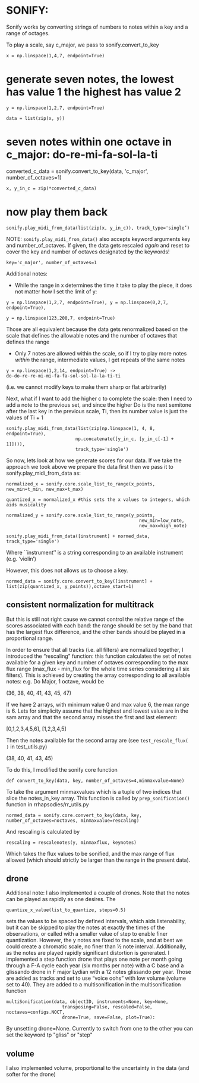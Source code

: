 # SONIFY:

Sonify works by converting strings of numbers to notes within a key and a range of octages. 

To play a scale, say c_major, we pass to sonify.convert_to_key

```
x = np.linspace(1,4,7, endpoint=True)
```

# generate seven notes, the lowest has value 1 the highest has value 2
```
y = np.linspace(1,2,7, endpoint=True)

data = list(zip(x, y))
```

# seven notes within one octave in c_major: do-re-mi-fa-sol-la-ti
converted_c_data = sonify.convert_to_key(data, 'c_major', number_of_octaves=1)

```
x, y_in_c = zip(*converted_c_data)
```

# now play them back
```
sonify.play_midi_from_data(list(zip(x, y_in_c)), track_type='single’)
```

NOTE: ```sonify.play_midi_from_data()``` also accepts keyword arguments key and number_of_octaves. If given, the data gets rescaled _again_ and reset to cover the key and number of octaves designated by the keywords!

```
key='c_major', number_of_octaves=1
```

Additional notes:

- While the range in x determines the time it take to play the piece, it does not matter how I set the limit of y: 
``` 
y = np.linspace(1,2,7, endpoint=True), y = np.linspace(0,2,7, endpoint=True),

y = np.linspace(123,200,7, endpoint=True)
```

Those are all equivalent because the data gets renormalized based on the scale that defines the allowable notes and the number of octaves that defines the range

- Only 7 notes are allowed within the scale, so if I try to play more notes _within_ the range, intermediate values, I get repeats of the same notes
```
y = np.linspace(1,2,14, endpoint=True) -> 
do-do-re-re-mi-mi-fa-fa-sol-sol-la-la-ti-ti
```
(i.e. we cannot modify keys to make them sharp or flat arbitrarily)

Next, what if I want to add the higher c to complete the scale: then I need to add a note to the previous set, and since the higher Do is the next semitone after the last key in the previous scale, Ti, then its number value is just the values of Ti + 1

```
sonify.play_midi_from_data(list(zip(np.linspace(1, 4, 8, endpoint=True),
                          np.concatenate([y_in_c, [y_in_c[-1] + 1]]))),
                          track_type='single')
```

So now, lets look at how we generate scores for our data.
If we take the approach we took above we prepare the data first then we pass it to sonify.play_midi_from_data
as:

```
normalized_x = sonify.core.scale_list_to_range(x_points, new_min=t_min, new_max=t_max)

quantized_x = normalized_x #this sets the x values to integers, which aids musicality

normalized_y = sonify.core.scale_list_to_range(y_points,
                                                  new_min=low_note,
                                                  new_max=high_note)
                                                  
sonify.play_midi_from_data([instrument] + normed_data, track_type='single')
```

Where ``instrument’’ is a string corresponding to an available instrument (e.g. ‘violin’)

However, this does not allows us to choose a key. 

```
normed_data = sonify.core.convert_to_key([instrument] + list(zip(quantized_x, y_points)),octave_start=1)
```

## consistent normalization for multitrack
But this is still not right cause we cannot control the relative range of the scores associated with each band: the range should be set by the band that has the largest flux difference, and the other bands should be played in a proportional range.

In order to ensure that all tracks (i.e. all filters) are normalized together, I introduced the “rescaling” function: this function calculates the set of notes available for a given key and number of octaves corresponding to the max flux range (max_flux - min_flux for the whole time series considering all six filters). This is achieved by creating the array corresponding to all available notes: e.g. Do Major, 1 octave, would be 

(36, 38, 40, 41, 43, 45, 47)

If we have 2 arrays, with minimum value 0 and max value 6, the max range is 6. Lets for simplicity assume that the highest and lowest value are in the sam array and that the second array misses the first and last element:

[0,1,2,3,4,5,6], [1,2,3,4,5]

Then the notes available for the second array are (see ```test_rescale_flux( )``` in test_utils.py)

(38, 40, 41, 43, 45)

To do this, I modified the sonify core function 

```
def convert_to_key(data, key, number_of_octaves=4,minmaxvalue=None)
```

To take the argument minmaxvalues which is a tuple of two indices that slice the notes_in_key array. This function is called by ```prep_sonification()``` function in rrhapsodies/rr_utils.py

```
normed_data = sonify.core.convert_to_key(data, key, number_of_octaves=noctaves, minmaxvalue=rescaling)
```

And rescaling is calculated by 
```
rescaling = rescalenotes(y, minmaxflux, keynotes)
```

Which takes the flux values to be sonified, and the max range of flux allowed (which should strictly be larger than the range in the present data).

## drone 

Additional note: I also implemented a couple of drones. Note that the notes can be played as rapidly as one desires. The 
```
quantize_x_value(list_to_quantize, steps=0.5)
```

sets the values to be spaced by defined intervals, which aids listenability, but it can be skipped to play the notes at exactly the times of the observations, or called with a smaller value of step to enable finer quantization. However, the y notes are fixed to the scale, and at best we could create a chromatic scale, no finer than ½ note interval. Additionally, as the notes are played rapidly significant distortion is generated.
I implemented a step function drone that plays one note per month going through a F-A cycle each year (six months per note) with a C base and a glissando drone in F major Lydian with a 12 notes glissando per year. Those are added as tracks and set to use “voice oohs” with low volume (volume set to 40). They are added to a multisonification in the multisonification function 

```
multiSonification(data, objectID, instruments=None, key=None,
                     transposing=False, rescaled=False, noctaves=configs.NOCT,
                     drone=True, save=False, plot=True):
```

By unsetting drone=None. Currently to switch from one to the other you can set the keyword tp "gliss" or "step"

## volume
I also implemented volume, proportional to the uncertainty in the data (and softer for the drone)



